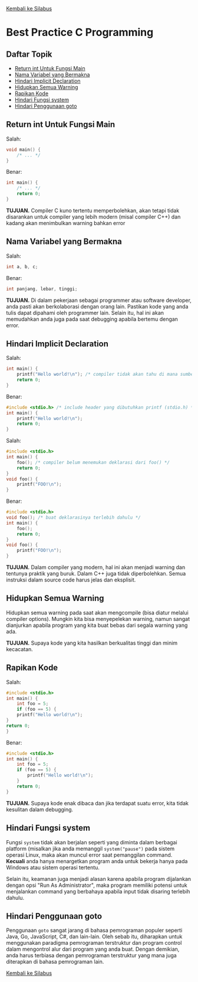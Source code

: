 [Kembali ke Silabus](silabus.md)

# Best Practice C Programming

## Daftar Topik

- [Return int Untuk Fungsi Main](#return-int-untuk-fungsi-main)
- [Nama Variabel yang Bermakna](#nama-variabel-yang-bermakna)
- [Hindari Implicit Declaration](#hindari-implicit-declaration)
- [Hidupkan Semua Warning](#hidupkan-semua-warning)
- [Rapikan Kode](#rapikan-kode)
- [Hindari Fungsi system](#hindari-fungsi-system)
- [Hindari Penggunaan goto](#hindari-penggunaan-goto)

## Return int Untuk Fungsi Main

Salah:
```c
void main() {
    /* ... */
}
```

Benar:
```c
int main() {
    /* ... */
    return 0;
}
```

**TUJUAN.** Compiler C kuno tertentu memperbolehkan, akan tetapi tidak disarankan untuk compiler yang lebih modern (misal compiler C++) dan kadang akan menimbulkan warning bahkan error

## Nama Variabel yang Bermakna

Salah:
```c
int a, b, c;
```

Benar:
```c
int panjang, lebar, tinggi;
```

**TUJUAN.** Di dalam pekerjaan sebagai programmer atau software developer, anda pasti akan berkolaborasi dengan orang lain. Pastikan kode yang anda tulis dapat dipahami oleh programmer lain. Selain itu, hal ini akan memudahkan anda juga pada saat debugging apabila bertemu dengan error.

## Hindari Implicit Declaration

Salah:
```c
int main() {
    printf("Hello world!\n"); /* compiler tidak akan tahu di mana sumber dari printf */
    return 0;
}
```

Benar:
```c
#include <stdio.h> /* include header yang dibutuhkan printf (stdio.h) */
int main() {
    printf("Hello world!\n");
    return 0;
}
```

Salah:
```c
#include <stdio.h>
int main() {
    foo(); /* compiler belum menemukan deklarasi dari foo() */
    return 0;
}
void foo() {
    printf("FOO!\n");
}
```

Benar:
```c
#include <stdio.h>
void foo(); /* buat deklarasinya terlebih dahulu */
int main() {
    foo();
    return 0;
}
void foo() {
    printf("FOO!\n");
}
```

**TUJUAN.** Dalam compiler yang modern, hal ini akan menjadi warning dan tentunya praktik yang buruk. Dalam C++ juga tidak diperbolehkan. Semua instruksi dalam source code harus jelas dan eksplisit.

## Hidupkan Semua Warning

Hidupkan semua warning pada saat akan mengcompile (bisa diatur melalui compiler options). Mungkin kita bisa menyepelekan warning, namun sangat dianjurkan apabila program yang kita buat bebas dari segala warning yang ada.

**TUJUAN.** Supaya kode yang kita hasilkan berkualitas tinggi dan minim kecacatan.

## Rapikan Kode

Salah:
```c
#include <stdio.h>
int main() {
    int foo = 5;
    if (foo == 5) {
    printf("Hello world!\n");
}
return 0;
}
```

Benar:
```c
#include <stdio.h>
int main() {
    int foo = 5;
    if (foo == 5) {
        printf("Hello world!\n");
    }
    return 0;
}
```

**TUJUAN.** Supaya kode enak dibaca dan jika terdapat suatu error, kita tidak kesulitan dalam debugging.

## Hindari Fungsi system

Fungsi `system` tidak akan berjalan seperti yang diminta dalam berbagai platform (misalkan jika anda memanggil `system("pause")` pada sistem operasi Linux, maka akan muncul error saat pemanggilan command. **Kecuali** anda hanya menargetkan program anda untuk bekerja hanya pada Windows atau sistem operasi tertentu.

Selain itu, keamanan juga menjadi alasan karena apabila program dijalankan dengan opsi "Run As Administrator", maka program memiliki potensi untuk menjalankan command yang berbahaya apabila input tidak disaring terlebih dahulu.

## Hindari Penggunaan goto

Penggunaan `goto` sangat jarang di bahasa pemrograman populer seperti Java, Go, JavaScript, C#, dan lain-lain. Oleh sebab itu, diharapkan untuk menggunakan paradigma pemrograman terstruktur dan program control dalam mengontrol alur dari program yang anda buat. Dengan demikian, anda harus terbiasa dengan pemrograman terstruktur yang mana juga diterapkan di bahasa pemrograman lain.


[Kembali ke Silabus](silabus.md)